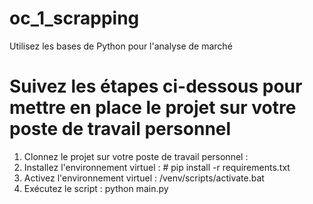 # oc_1_scrapping

Utilisez les bases de Python pour l'analyse de marché

# Suivez les étapes ci-dessous pour mettre en place le projet sur votre poste de travail personnel

1. Clonnez le projet sur votre poste de travail personnel :
2. Installez l'environnement virtuel : # pip install -r requirements.txt
3. Activez l'environnement virtuel : /venv/scripts/activate.bat
4. Exécutez le script : python main.py
